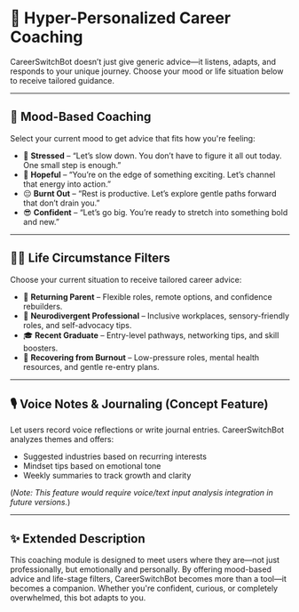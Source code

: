 # 🧬 Hyper-Personalized Career Coaching

CareerSwitchBot doesn’t just give generic advice—it listens, adapts, and responds to your unique journey. Choose your mood or life situation below to receive tailored guidance.

---

## 💭 Mood-Based Coaching

Select your current mood to get advice that fits how you're feeling:

- 😬 **Stressed** – “Let’s slow down. You don’t have to figure it all out today. One small step is enough.”
- 🌱 **Hopeful** – “You’re on the edge of something exciting. Let’s channel that energy into action.”
- 😔 **Burnt Out** – “Rest is productive. Let’s explore gentle paths forward that don’t drain you.”
- 😎 **Confident** – “Let’s go big. You’re ready to stretch into something bold and new.”

---

## 🧑‍🎓 Life Circumstance Filters

Choose your current situation to receive tailored career advice:

- 👶 **Returning Parent** – Flexible roles, remote options, and confidence rebuilders.
- 🧠 **Neurodivergent Professional** – Inclusive workplaces, sensory-friendly roles, and self-advocacy tips.
- 🎓 **Recent Graduate** – Entry-level pathways, networking tips, and skill boosters.
- 🛌 **Recovering from Burnout** – Low-pressure roles, mental health resources, and gentle re-entry plans.

---

## 🎙️ Voice Notes & Journaling (Concept Feature)

Let users record voice reflections or write journal entries. CareerSwitchBot analyzes themes and offers:

- Suggested industries based on recurring interests
- Mindset tips based on emotional tone
- Weekly summaries to track growth and clarity

(*Note: This feature would require voice/text input analysis integration in future versions.*)

---

## ✨ Extended Description

This coaching module is designed to meet users where they are—not just professionally, but emotionally and personally. By offering mood-based advice and life-stage filters, CareerSwitchBot becomes more than a tool—it becomes a companion. Whether you're confident, curious, or completely overwhelmed, this bot adapts to you.


